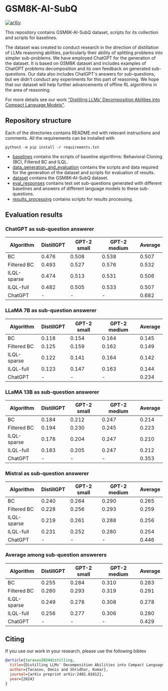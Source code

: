 # GSM8K-AI-SubQ
[![arXiv](https://img.shields.io/badge/arXiv-2402.01812-b31b1b.svg)](https://arxiv.org/abs/2402.01812)

This repository contains GSM8K-AI-SubQ dataset, scripts for its collection and scripts for baselines.

The dataset was created to conduct research in the direction of distillation of LLMs reasoning abilities,
particularly their ability of splitting problems into simpler sub-problems. 
We have employed ChatGPT for the generation of the dataset. It is based on GSM8K dataset and
includes examples of ChatGPT problems decomposition and its own feedback on generated sub-questions. 
Our data also includes ChatGPT's answers for sub-questions, but we didn't conduct any experiments for this part of reasoning. 
We hope that our dataset will help further advancements of offline RL algorithms in the area of reasoning.

For more details see our work ["Distilling LLMs' Decomposition Abilities into Compact Language Models"](https://arxiv.org/abs/2402.01812).

## Repository structure
Each of the directories contains README.md with relevant instructions and comments.
All the requirements can be installed with
```commandline
python3 -m pip install -r requirements.txt
```
* [baselines](https://github.com/DT6A/GSM8k-AI-SubQ/blob/main/baselines) contains the scripts of baseline algorithms: Behavioral Cloning (BC), Filtered BC and ILQL.
* [data_generation_and_evaluation](https://github.com/DT6A/GSM8k-AI-SubQ/blob/main/data_generation_and_evaluation) contains the scripts and data required for the generation of the dataset and scripts for evaluation of results.
* [dataset](https://github.com/DT6A/GSM8k-AI-SubQ/blob/main/dataset) contains the GSM8K-AI-SubQ dataset.
* [eval_responses](https://github.com/DT6A/GSM8k-AI-SubQ/blob/main/eval_responses) contains test set sub-questions generated with different baselines and answers of different language models to these sub-questions.
* [results_processing](https://github.com/DT6A/GSM8k-AI-SubQ/blob/main/results_processing) contains scripts for results processing.

## Evaluation results
### ChatGPT as sub-question answerer
| Algorithm   | DistillGPT | GPT-2 small | GPT-2 medium | Average |
|-------------|------------|-------------|--------------|---------|
| BC          | 0.476      | 0.508       | 0.538        | 0.507   | 
| Filtered BC | 0.493      | 0.527       | 0.576        | 0.532   | 
| ILQL-sparse | 0.474      | 0.513       | 0.531        | 0.506   | 
| ILQL-full   | 0.482      | 0.505       | 0.533        | 0.507   | 
| ChatGPT     | -          | -           | -            | 0.682   | 

### LLaMA 7B as sub-question answerer
| Algorithm   | DistillGPT | GPT-2 small | GPT-2 medium | Average |
|-------------|------------|-------------|--------------|---------|
| BC          | 0.118      | 0.154       | 0.164        | 0.145   | 
| Filtered BC | 0.125      | 0.159       | 0.162        | 0.149   | 
| ILQL-sparse | 0.122      | 0.141       | 0.164        | 0.142   | 
| ILQL-full   | 0.123      | 0.147       | 0.163        | 0.144   | 
| ChatGPT     | -          | -           | -            | 0.234   |

### LLaMA 13B as sub-question answerer
| Algorithm   | DistillGPT | GPT-2 small | GPT-2 medium | Average |
|-------------|------------|-------------|--------------|---------|
| BC          | 0.184      | 0.212       | 0.247        | 0.214   | 
| Filtered BC | 0.194      | 0.230       | 0.245        | 0.223   | 
| ILQL-sparse | 0.178      | 0.204       | 0.247        | 0.210   | 
| ILQL-full   | 0.183      | 0.205       | 0.247        | 0.212   | 
| ChatGPT     | -          | -           | -            | 0.353   |

### Mistral as sub-question answerer
| Algorithm   | DistillGPT | GPT-2 small | GPT-2 medium | Average |
|-------------|------------|-------------|--------------|---------|
| BC          | 0.240      | 0.264       | 0.290        | 0.265   | 
| Filtered BC | 0.228      | 0.256       | 0.293        | 0.259   | 
| ILQL-sparse | 0.219      | 0.261       | 0.288        | 0.256   | 
| ILQL-full   | 0.231      | 0.252       | 0.280        | 0.254   | 
| ChatGPT     | -          | -           | -            | 0.446   |

### Average among sub-question answerers
| Algorithm   | DistillGPT | GPT-2 small | GPT-2 medium | Average |
|-------------|------------|-------------|--------------|---------|
| BC          | 0.255      | 0.284       | 0.310        | 0.283   | 
| Filtered BC | 0.260      | 0.293       | 0.319        | 0.291   | 
| ILQL-sparse | 0.249      | 0.278       | 0.308        | 0.278   | 
| ILQL-full   | 0.256      | 0.277       | 0.306        | 0.280   |
| ChatGPT     | -          | -           | -            | 0.429   |

## Citing
If you use our work in your research, please use the following bibtex
```bibtex
@article{tarasov2024distilling,
  title={Distilling LLMs' Decomposition Abilities into Compact Language Models},
  author={Tarasov, Denis and Shridhar, Kumar},
  journal={arXiv preprint arXiv:2402.01812},
  year={2024}
}
```